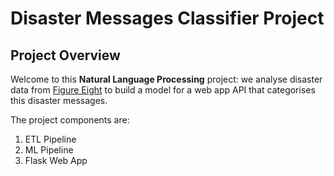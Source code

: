 # Disaster Messages Classifier Project

## Project Overview
Welcome to this **Natural Language Processing** project: we analyse disaster data from [Figure Eight](https://www.figure-eight.com/) to build a model for a web app API that categorises this disaster messages.

The project components are:
1. ETL Pipeline
2. ML Pipeline
3. Flask Web App
